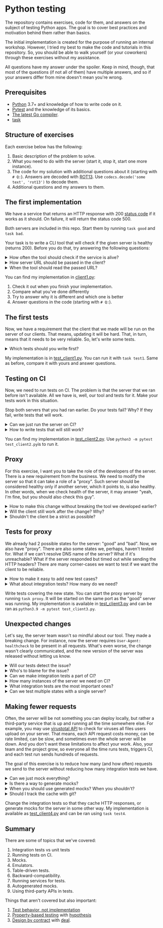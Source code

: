 # Python testing

The repository contains exercises, code for them, and answers on the subject of testing Python apps. The goal is to cover best practices and motivation behind them rather than basics.

The initial implementation is created for the purpose of running an internal workshop. However, I tried my best to make the code and tutorials in this repository. So, you should be able to walk yourself (or your coworkers) through these exercises without my assistance.

All questions have my answer under the spoiler. Keep in mind, though, that most of the questions (if not all of them) have multiple answers, and so if your answers differ from mine doesn't mean you're wrong.

## Prerequisites

* [Python](https://www.python.org/) 3.7+ and knowledge of how to write code on it.
* [Pytest](https://docs.pytest.org/en/latest/) and the knowledge of its basics.
* [The latest Go compiler](https://go.dev/dl/).
* [task](http://taskfile.dev/)

## Structure of exercises

Each exercise below has the following:

1. Basic description of the problem to solve.
1. What you need to do with the server (start it, stop it, start one more instance).
1. The code for my solution with additional questions about it (starting with `# Q:`). Answers are decoded with [ROT13](https://en.wikipedia.org/wiki/ROT13). Use `codecs.decode('some text', 'rot13')` to decode them.
1. Additional questions and my answers to them.

## The first implementation

We have a service that returns an HTTP response with 200 [status code](https://en.wikipedia.org/wiki/List_of_HTTP_status_codes) if it works as it should. On failure, it will return the status code 500.

Both servers are included in this repo. Start them by running `task good` and `task bad`.

Your task is to write a CLI tool that will check if the given server is healthy (returns 200). Before you do that, try answering the following questions:

<details>
  <summary>How often the tool should check if the service is alive?</summary>

  That's a trick question. The best aproach is to write a tool that runs once, does it job, and exits with a specific [exit code](https://en.wikipedia.org/wiki/Exit_status) (0 if all is good, 1 if there is a problem). That way, you don't need to worry about scheduling, fault tolerance, and memory leaks. The code will be much smaller, and easier to read and to test. Also, you'll be able to [pipe](https://en.wikipedia.org/wiki/Pipeline_(Unix)) the result into another tool. For example, to send notifications into Slack on failures. And all of that without writing a single line of code! And for scheduling, [cron](https://en.wikipedia.org/wiki/Cron) can be used, which is reliable and available out-of-the-box in any Linux. So, the answer is "my code doesn't care about scheduling".

</details>

<details>
  <summary>How server URL should be passed in the client?</summary>

  You shouldn't hardcode URL in the code. It is a dynamic value that changes depending on the environment. But how to pass it?

  1. [12factor](https://12factor.net/config) recommends to use [env vars](https://en.wikipedia.org/wiki/Environment_variable). It is the easiest way to pass values into the app if you run it inside of a [Docker](https://www.docker.com/) container. And you will run it in Docker if you need to run it in [k8s](https://kubernetes.io/), [cloud run](https://cloud.google.com/run), [fly.io](https://fly.io/), and many other places.
  1. For simple CLI tools, a better option would be to use CLI flags. That way, you can use [argparse](https://docs.python.org/3/library/argparse.html), which is in stdlib, has a nice help (invoked by running the app with `--help` flag), and supports types (env vars are always strings) and defaults. You can always add support for env vars in Docker by calling the app with something like `--url $URL`. It's a bit verbose but gets the job done.
  1. You also can use a config file. It's harder to assemble piece-by-piece, harder to pass into Docker, and harder to provide a help for. Still, the big advantage is that config files can be structured a bit better.

  For this particular case, I'll go with CLI flags because we have a CLI tool rather than a service.

  Another interesting possibility is to read the list of URLs to check from [stdin](https://en.wikipedia.org/wiki/Standard_streams#Standard_input_(stdin)). That way, you can easier pipe output of another program into this one. For example, read the list of URLs to check from a file: `cat urls.txt | python3 my_client.py`.

</details>

<details>
  <summary>When the tool should read the passed URL?</summary>

  As soon as possible. Start with reading, parsing, and validating the user input. Return the validation error to the user if the input is wrong before doing any actual logic. Pass all input as arguments into all other functions. Or, if you have too many arguments to pass everywhere, create a `Config` [dataclass](https://docs.python.org/3/library/dataclasses.html) instead of making functions with a lot of required arguments.

</details>

You can find my implementation in [client1.py](./client1.py):

1. Check it out when you finish your implementation.
1. Compare what you've done differently
1. Try to answer why it is different and which one is better
1. Answer questions in the code (starting with `# Q:`).

## The first tests

Now, we have a requirement that the client that we made will be run on the server of our clients. That means, updating it will be hard. That, in turn, means that it needs to be very reliable. So, let's write some tests.

<details>
  <summary>Which tests should you write first?</summary>

  1. Start with [integration tests](https://en.wikipedia.org/wiki/Integration_testing). At this stage, it's better to test your tool against the real server. That way, you need to make fewer assumptions about how the server works. If you start with mocks or emulators (we'll talk about them later), you test your code against a "fake server", which is based on your assumptions about how the real server works. If assumptions are wrong, your tests will pass but the tool won't actually work.
  1. These tests should be [smoke tests](https://en.wikipedia.org/wiki/Smoke_testing_(software)). Run from tests the whole app as the user will run it (or as close to it as possible). It might be slower that [unit tests](https://en.wikipedia.org/wiki/Unit_testing) covering only specific functions, but it allows to have a higher [test coverage](https://en.wikipedia.org/wiki/Fault_coverage) with less effort.

</details>

My implementation is in [test_client1.py](./test_client1.py). You can run it with `task test1`. Same as before, compare it with yours and answer questions.

## Testing on CI

Now, we need to run tests on CI. The problem is that the server that we ran before isn't available. All we have is, well, our tool and tests for it. Make your tests work in this situation.

Stop both servers that you had ran earlier. Do your tests fail? Why? If they fail, write tests that will work.

<details>
  <summary>Can we just run the server on CI?</summary>

  Sometimes, we can. If you have a private place where your company stores the Docker image for the server (like [artifactory](https://jfrog.com/artifactory/)), you can run it alongside of your app. It won't be that easy, though, if the server also has a lot of dependencies, like database, cache, and whatever else. Also, the server can be a complex Python app, and so will take a long time to start and require a lot of resources. And lastly, now we only have "bad" and "good" server to test, but what if we need more servers in different states? Running a new server for each test case doesn't scale well.

  It can be a good idea to start some self-contained and fast servers, though. For example, PostgreSQL or Redis, if the code that we need to test depends on them. Just ensure a good isolation of each test for others (use transactions or create a new database for each test), so they can be run in parallel. And for some complex servers, there are available emulators, which should suffice for tests. For example [fake-gcs-server](https://github.com/fsouza/fake-gcs-server) for testing code that depends on [Google Cloud Storage](https://cloud.google.com/storage).

</details>

<details>
  <summary>How to write tests that will still work?</summary>

  Many engineers would just mock the `requests.get` function. The mock would check that the expected URL is passed as the first argument and would return a fake response with `200` or `500` status code, depending on what we test. However, this approach means to make too many assumptions about how `requests` works. Assumptions may be wrong, and the tests won't catch some misuse of the library.

  A better approach is to mock not the whole library but only the response that it returns at the end for a specific HTTP request. For [requests](https://requests.readthedocs.io/en/latest/), you can use [responses](https://github.com/getsentry/responses), and for [aiohttp](https://docs.aiohttp.org/en/stable/), [aioresponses](https://github.com/pnuckowski/aioresponses).

</details>

You can find my implementation in [test_client2.py](./test_client2.py). Use `python3 -m pytest test_client2.py`is to run it.

## Proxy

For this exercise, I want you to take the role of the developers of the server. There is a new requirement from the business. We need to modify the server so that it can take a role of a "proxy". Such server should be considered healthy only if another server, which it points to, is also healthy. In other words, when we check health of the server, it may answer "yeah, I'm fine, but you should also check this guy".

<details>
  <summary>How to make this change without breaking the tool we developed earlier?</summary>

  A possible solution is to use a [URL redirect](https://en.wikipedia.org/wiki/URL_redirection). All we need to do that on the server side is to return a special code 301 and a header `Location` that will point to another server. In Go (which we use for the server), it can be done by calling [http.Redirect](https://pkg.go.dev/net/http#Redirect).

</details>

<details>
  <summary>Will the client still work after the change? Why?</summary>

  Well, it should. Thanks to a good standardization of HTTP and thank to us for using it, the HTTP library you picked (requests, httpx, aiohttp) should follow redirects by default, or at least support it as an optional flag. For instance, for requests, the flag is `follow_redirects`, and it's `True` by default.

  If the library does not follow redirects by default (or you explicitly made it so), the change still shouldn't break old versions of the tool, because 3xx codes are considered a success. Only 4xx indicates a client error and 5xx indicates a server error. In that case, the client will be broken only if you explicitly checked for 200 in the return code. So, if instead of `resp.status_code == 200` you check `resp.ok`, all should be fine.

</details>

<details>
  <summary>Shouldn't the client be a strict as possible?</summary>

  You may have explicitly disabled redirects and allowed only 200 responses in your implementation of the client by design. And it would be a good idea in some scenarios, when you have a full control over both sides (the one that produces the status code and the one that uses it). When you have some assertions about the system, it's often a good idea to explicitly state them as early in your pipeline as possible. This approach is known as "[fail-fast](https://en.wikipedia.org/wiki/Fail-fast)".

  In our case, however, we don't have full control over the server, and the client and server may evolve and be released independently. In that case, a better-suited approach is "[be liberal in what you accept from others](https://en.wikipedia.org/wiki/Robustness_principle)". In other words, do not make too many assumptions, only the necessary ones.

  This dichotomy is also known as "[open-world](https://en.wikipedia.org/wiki/Open-world_assumption) and [closed-world](https://en.wikipedia.org/wiki/Closed-world_assumption) assumption". There is no single answer to what is better, it highly depends on the situation, the problem you're solving, and the trade-offs you're ready to make.

</details>

## Tests for proxy

We already had 2 possible states for the server: "good" and "bad". Now, we also have "proxy". There are also some states we, perhaps, haven't tested for. What if we can't resolve DNS name of the server? What if it's unreachable? What if the server responded but timed out while sending the HTTP headers? There are many corner-cases we want to test if we want the client to be reliable.

<details>
  <summary>How to make it easy to add new test cases?</summary>

  [Table-driven tests](https://en.wikipedia.org/wiki/Data-driven_testing)! I already did it in my [test_client2.py](./test_client2.py) by using [pytest.mark.parametrize](https://docs.pytest.org/en/6.2.x/parametrize.html), so no surprise here. But why? First of all, it's less code, and so the tests are easier to read and understand. But what's the most important is that now it's easy to add new test cases. Humans are lazy, and nobody likes writing tests. More friction you have for adding a new test case, fewer tests you will have at the end. And if adding a new test case means adding one short line `(given, expected)`, you will have a good test coverage in no time.

</details>

<details>
  <summary>What about integration tests? How many do we need?</summary>

  Usually, adding a new integration test means not just one more test case but much more effort. And the execution time is much slower that for unit-tests that don't make any actual network requests. In our case, for each state we want to test, we have to run a new instance of the server. And, as I said before, a real-world server may require a lot of resources and other services. As we'll see in exercises below, we often can afford only one instance of the server for integration tests. So, you won't have much of them.

  The idea of having fewer integration tests than unit tests is known as "[test pyramid](https://martinfowler.com/articles/practical-test-pyramid.html)". The idea of pyramid and naming are controversial, and people all the time try to come up with a better structure. Still, the core idea usually stays the same: you have tests of different granularity and complexity, and the focus should be on keeping tests simple, fast, and reproducible.

</details>

Write tests covering the new state. You can start the proxy server by running `task proxy`. It will be started on the same port as the "good" server was running. My implementation is available in [test_client3.py](./test_client3.py) and can be ran as `python3.9 -m pytest test_client3.py`.

## Unexpected changes

Let's say, the server team wasn't so mindful about our tool. They made a breaking change. For instance, now the server requires `User-Agent: healthcheck` to be present in all requests. What's even worse, the change wasn't clearly communicated, and the new version of the server was released without letting us know.

<details>
  <summary>Will our tests detect the issue?</summary>

  Well, yes and no. Yes because integration tests will indeed detect the issue. No because we don't run integration tests on CI, and there is no guarantee that anyone will runn the tests locally with the new version of the server before we release it on the prod.

</details>

<details>
  <summary>Who's to blame for the issue?</summary>

  [No blame culture](https://www.davidsonmorris.com/no-blame-culture/) means that, well, we don't blame anyone ever for any issues. The goal is to avoid people being silent about issues they introduce, out of fear being blamed for it, or other negative effects impacting them. And also if you start blaming people around, you'll get a sticky idea "I'm working with idiots", which is harmful for your mental state.

  You should, however, always ask yourself what went wrong and how to prevent a similar issue happening again. In this case, we have a combination of at least 3 factors:

  1. The change was breaking, and we should avoid breaking changes.
  1. The change wasn't clearly communicated.
  1. We don't run integration tests. So, what's even the point of having them?

  Let's try to fix the last one.

</details>

<details>
  <summary>Can we make integration tests a part of CI?</summary>

  We already touched on the subject a few times, the first time when we decided to skip integration tests on CI. Now we learned the hard way that tests either run on CI, or there is no point of having them at all. So, we **have to** have all tests running on CI, and we definitely should have some integration tests.

  But what if the server is hard to run on CI? Many big companies solve it by triggering from CI a deployment of the whole project (both the server and the healthcheck tool) in a special production-like environment. In this environment, you can run integration tests as well as just manually click buttons and see if your changes work. It should be done before each release, and preferrably also before merging each MR touching the code.

</details>

<details>
  <summary>How many instances of the server we need on CI?</summary>

  The answer is "one". If we start a new server for each state we want to test, it doesn't scale well.

</details>

<details>
  <summary>What integration tests are the most important ones?</summary>

  If to pick "the best" integration test, it should be the one that tests the [happy path](https://en.wikipedia.org/wiki/Happy_path). Exceptions are (surprise!) exceptional. Most of the servers we check most of the time are "good" ones, so testing the integration with a "good" server ensures that the tool works most of the time.

</details>

<details>
  <summary>Can we test multiple states with a single server?</summary>

  Sure, why not. Quite often, you'll be able to run multiple integration tests on a single instance of the server. For example, if you need to test a registration form, you may register many different users with different fake emails, each time checking for a different behavior.

  Our case is a bit different, though. A server is only in one state at the same time, either healthy or not. So, in the current implementation, we can test only one state of the server. But we can do more if we modify the server a bit. Let's make it accept a request parameter (`?state=healthy` or `?state=down`) that will indicated which state the server should pretend to be in.

  The idea is similar to how you fire alarm works. Do you have a fire alarm? You should. If you do, go and look at it. It has a little red LED that blips time-to-time. It's a happy path. The fire alarm works and apparently doesn't scream that there is smoke (because, I hope, there is none). Now, put on ear plugs and hold the big button for 3 seconds. The fire alarm (if it's not broken) will make a sound like it does when it detects smoke. In other words, by pressing the button you ask the fire alarm to emulate the invalid state.

  CO2 gas sensors go even further. When you press a button to test it, it will not just check if sound work, but actually trigger the sensor, as it gets triggered when there is gas. In other words, instead of pretending for the user that there is a problem, it actually emulates a problem. And you can do something similar with your tests. Instead of asking the server to pretend that it's in a bad state, ask it to actually get into invalid state. Or put it there. For instance, go and remove its database.

</details>

## Making fewer requests

Often, the server will be not something you can deploy locally, but rather a third-party service that is up and running all the time somewhere else. For example, you may use [virustotal API](https://developers.virustotal.com/reference/overview) to check for viruses all files users upload on your server. That means, each API request costs money, can be rate limited, can be slow, and sometimes even the whole server will be down. And you don't want these limitations to affect your work. Also, your team and the project grow, so everyone all the time runs tests, triggers CI, and each test run sends hundreds of requests.

The goal of this exercise is to reduce how many (and how often) requests we send to the server without reducing how many integration tests we have.

<details>
  <summary>Can we just mock everything?</summary>

  We kinda can. We can turn most of our integration tests into unit tests by mocking all requests for them as we did before. Then we, apparently, have only a few integration tests, but it can be fine if the API we test is well maintained by smart engineers and almost never gets changed. A bigger issue is that now we have a lot of mocks. It's a lot of effort to create them, to maintain them, to make sure that all assumptions we made about the API when writing mocks are correct.

</details>

<details>
  <summary>Is there a way to generate mocks?</summary>

  I'm glad I asked! There is a famous and cool library for Ruby called [vcr](https://github.com/vcr/vcr). In fact, so cool and famous that it has a lot of clones and inspired projects for many other programming languages. The one for Python is called [vcrpy](https://github.com/kevin1024/vcrpy). VCR tracks all HTTP requests you do during the tests. The first time you run tests, the will do HTTP requests to the API as usual. VCR will track the requests and store all responses in a cache file. The next time your run tests, instead of doing actual requests, VCR will check that the request hasn't changed and return the cached responses. In other words, it automatically generates mocks for HTTP requests.

  Another option, as we covered before, is to use emulators. For example, instead of sending requests to Google Cloud Storage and pay for each test, you can use [fake-gcs-server](https://github.com/fsouza/fake-gcs-server). You can think of it as a mock for the whole service, in some sense.

</details>

<details>
  <summary>When you should use generated mocks? When you shouldn't?</summary>

  Use autogenerated mocks when at least one is true:

  1. You pay for requests.
  1. Requests are rate-limited.
  1. Requests are slow.
  1. You send a lot of requests from tests.

  Don't use autogenerated mocks when it's just a few tests for a simple API for which you can make your own mock in no time.

</details>

<details>
  <summary>Should I track the cache with git?</summary>

  You definitely shouldn't if the requsts or responses contain secrets or sensitive information. For example, I use VCR in [bux SDK](https://github.com/orsinium-labs/bux). it's a public repo, and tests send my private token in each request. I want no chance that it will leak.

  If you don't track the cache, it will be responsibility for each developer to keep the cache up to date. That means, depending on the cache age, results may differ for different developers for the same tests. And it can be a bit of a headache. On CI, there are also solutions to store cache outside of the repository, but you again need to think in advance how often the cache should be updated. So, if this is an issue for your project, store the cache in git.

  In other cases, it is controversial. IMHO, git should track only the human-written code, and everything that can be generated from that code shouldn't be tracked but generated on demand. For instance, you don't commit `__pycache__` for your code because it can be generated from the source code.

</details>

Change the integration tests so that they cache HTTP responses, or generate mocks for the server in some other way. My implementation is available as [test_client4.py](./test_client4.py) and can be ran using `task test4`.

## Summary

There are some of topics that we've covered:

1. Integration tests vs unit tests
1. Running tests on CI.
1. Mocks.
1. Emulators.
1. Table-driven tests.
1. Backward-compatibility.
1. Running services for tests.
1. Autogenerated mocks.
1. Using third-party APIs in tests.

Things that aren't covered but also important:

1. [Test behavior, not implementation](https://testing.googleblog.com/2013/08/testing-on-toilet-test-behavior-not.html)
1. [Property-based testing](https://increment.com/testing/in-praise-of-property-based-testing/) with [hypothesis](https://hypothesis.readthedocs.io/en/latest/)
1. [Design by contract](https://deal.readthedocs.io/basic/motivation.html) with [deal](https://deal.readthedocs.io/).

